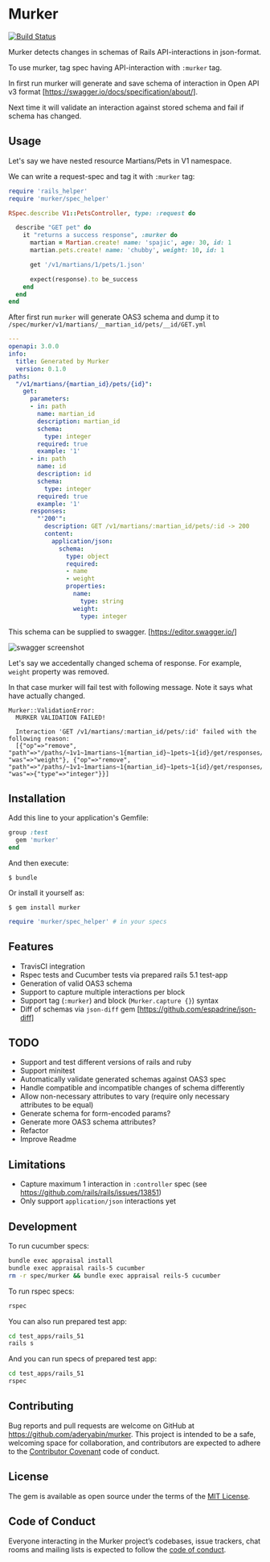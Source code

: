# Murker

[![Build Status](https://travis-ci.org/spajic/murker.svg?branch=master)](https://travis-ci.org/spajic/murker)

Murker detects changes in schemas of Rails API-interactions in json-format.

To use murker, tag spec having API-interaction with `:murker` tag.

In first run murker will generate and save schema of interaction in Open API v3 format [https://swagger.io/docs/specification/about/].

Next time it will validate an interaction against stored schema and fail if schema has changed.

## Usage
Let's say we have nested resource Martians/Pets in V1 namespace.

We can write a request-spec and tag it with `:murker` tag:

```ruby
require 'rails_helper'
require 'murker/spec_helper'

RSpec.describe V1::PetsController, type: :request do

  describe "GET pet" do
    it "returns a success response", :murker do
      martian = Martian.create! name: 'spajic', age: 30, id: 1
      martian.pets.create! name: 'chubby', weight: 10, id: 1

      get '/v1/martians/1/pets/1.json'

      expect(response).to be_success
    end
  end
end
```

After first run `murker` will generate OAS3 schema and dump it to `/spec/murker/v1/martians/__martian_id/pets/__id/GET.yml`

```yml
---
openapi: 3.0.0
info:
  title: Generated by Murker
  version: 0.1.0
paths:
  "/v1/martians/{martian_id}/pets/{id}":
    get:
      parameters:
      - in: path
        name: martian_id
        description: martian_id
        schema:
          type: integer
        required: true
        example: '1'
      - in: path
        name: id
        description: id
        schema:
          type: integer
        required: true
        example: '1'
      responses:
        "'200'":
          description: GET /v1/martians/:martian_id/pets/:id -> 200
          content:
            application/json:
              schema:
                type: object
                required:
                - name
                - weight
                properties:
                  name:
                    type: string
                  weight:
                    type: integer
```

This schema can be supplied to swagger. [https://editor.swagger.io/]

![swagger screenshot](https://www.dropbox.com/s/lr0id1scfioicre/murker-swagger.png?raw=1 "Swagger screenshot")

Let's say we accedentally changed schema of response. For example, `weight` property was removed.

In that case murker will fail test with following message. Note it says what have actually changed.
```
Murker::ValidationError:
  MURKER VALIDATION FAILED!

  Interaction 'GET /v1/martians/:martian_id/pets/:id' failed with the following reason:
  [{"op"=>"remove", "path"=>"/paths/~1v1~1martians~1{martian_id}~1pets~1{id}/get/responses/'200'/content/application~1json/schema/required/1", "was"=>"weight"}, {"op"=>"remove", "path"=>"/paths/~1v1~1martians~1{martian_id}~1pets~1{id}/get/responses/'200'/content/application~1json/schema/properties/weight", "was"=>{"type"=>"integer"}}]
```


## Installation
Add this line to your application's Gemfile:

```ruby
group :test
  gem 'murker'
end
```

And then execute:

    $ bundle

Or install it yourself as:

    $ gem install murker

```ruby
require 'murker/spec_helper' # in your specs
```

## Features
- TravisCI integration
- Rspec tests and Cucumber tests via prepared rails 5.1 test-app
- Generation of valid OAS3 schema
- Support to capture multiple interactions per block
- Support tag (`:murker`) and block (`Murker.capture {}`) syntax
- Diff of schemas via `json-diff` gem [https://github.com/espadrine/json-diff]

## TODO
- Support and test different versions of rails and ruby
- Support minitest
- Automatically validate generated schemas against OAS3 spec
- Handle compatible and incompatible changes of schema differently
- Allow non-necessary attributes to vary (require only necessary attributes to be equal)
- Generate schema for form-encoded params?
- Generate more OAS3 schema attributes?
- Refactor
- Improve Readme

## Limitations
- Capture maximum 1 interaction in `:controller` spec (see https://github.com/rails/rails/issues/13851)
- Only support `application/json` interactions yet

## Development
To run cucumber specs:

```bash
bundle exec appraisal install
bundle exec appraisal rails-5 cucumber
rm -r spec/murker && bundle exec appraisal reils-5 cucumber
```

To run rspec specs:

```bash
rspec
```

You can also run prepared test app:
```bash
cd test_apps/rails_51
rails s
```

And you can run specs of prepared test app:
```bash
cd test_apps/rails_51
rspec
```

## Contributing

Bug reports and pull requests are welcome on GitHub at https://github.com/aderyabin/murker. This project is intended to be a safe, welcoming space for collaboration, and contributors are expected to adhere to the [Contributor Covenant](http://contributor-covenant.org) code of conduct.

## License

The gem is available as open source under the terms of the [MIT License](https://opensource.org/licenses/MIT).

## Code of Conduct

Everyone interacting in the Murker project’s codebases, issue trackers, chat rooms and mailing lists is expected to follow the [code of conduct](https://github.com/aderyabin/murker/blob/master/CODE_OF_CONDUCT.md).
